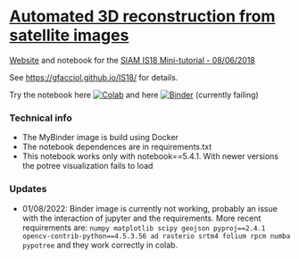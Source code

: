 # [Automated 3D reconstruction from satellite images](https://gfacciol.github.io/IS18/)

[Website](https://gfacciol.github.io/IS18/) and notebook for the [SIAM IS18 Mini-tutorial - 08/06/2018](https://www.siam-is18.dm.unibo.it/minitutorials)

See https://gfacciol.github.io/IS18/ for details.

Try the notebook here [![Colab](https://colab.research.google.com/assets/colab-badge.svg)](https://colab.research.google.com/gist/gfacciol/25f186142e0346c8578ab3ca2e5bc696/is18-tutorial-in-colab.ipynb)  and here [![Binder](https://mybinder.org/badge.svg)](https://mybinder.org/v2/gh/gfacciol/IS18/master?filepath=IS18.ipynb)  (currently failing)



### Technical info

* The MyBinder image is build using Docker
* The notebook dependences are in requirements.txt 
* This notebook works only with notebook==5.4.1. With newer versions the potree visualization fails to load 

### Updates

* 01/08/2022: Binder image is currently not working, probably an issue with the interaction of jupyter and the requirements. More recent requirements are: 
   `numpy matplotlib scipy geojson pyproj==2.4.1 opencv-contrib-python==4.5.3.56 ad rasterio srtm4 folium rpcm numba pypotree` and they work correctly in colab.

